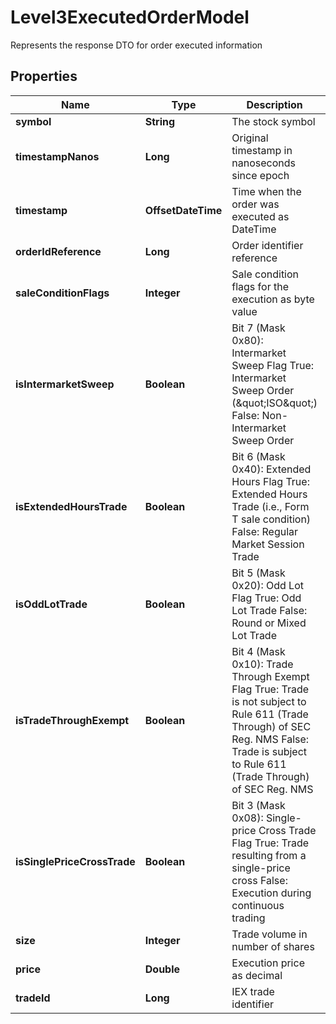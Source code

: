 

# Level3ExecutedOrderModel

Represents the response DTO for order executed information

## Properties

| Name | Type | Description | Notes |
|------------ | ------------- | ------------- | -------------|
|**symbol** | **String** | The stock symbol |  [optional] |
|**timestampNanos** | **Long** | Original timestamp in nanoseconds since epoch |  [optional] |
|**timestamp** | **OffsetDateTime** | Time when the order was executed as DateTime |  [optional] |
|**orderIdReference** | **Long** | Order identifier reference |  [optional] |
|**saleConditionFlags** | **Integer** | Sale condition flags for the execution as byte value |  [optional] |
|**isIntermarketSweep** | **Boolean** | Bit 7 (Mask 0x80): Intermarket Sweep Flag  True: Intermarket Sweep Order (\&quot;ISO\&quot;)  False: Non-Intermarket Sweep Order |  [optional] |
|**isExtendedHoursTrade** | **Boolean** | Bit 6 (Mask 0x40): Extended Hours Flag  True: Extended Hours Trade (i.e., Form T sale condition)  False: Regular Market Session Trade |  [optional] |
|**isOddLotTrade** | **Boolean** | Bit 5 (Mask 0x20): Odd Lot Flag  True: Odd Lot Trade  False: Round or Mixed Lot Trade |  [optional] |
|**isTradeThroughExempt** | **Boolean** | Bit 4 (Mask 0x10): Trade Through Exempt Flag  True: Trade is not subject to Rule 611 (Trade Through) of SEC Reg. NMS  False: Trade is subject to Rule 611 (Trade Through) of SEC Reg. NMS |  [optional] |
|**isSinglePriceCrossTrade** | **Boolean** | Bit 3 (Mask 0x08): Single-price Cross Trade Flag  True: Trade resulting from a single-price cross  False: Execution during continuous trading |  [optional] |
|**size** | **Integer** | Trade volume in number of shares |  [optional] |
|**price** | **Double** | Execution price as decimal |  [optional] |
|**tradeId** | **Long** | IEX trade identifier |  [optional] |



